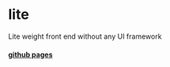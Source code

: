 # lite
Lite weight front end without any UI framework

#### [github pages](https://abhay2132.github.io/lite/)
